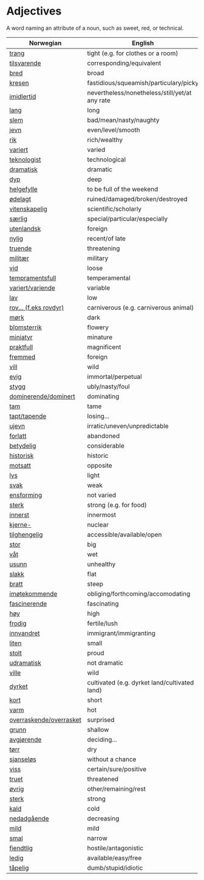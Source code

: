 # Adjectives

A word naming an attribute of a noun, such as sweet, red, or technical.

| Norwegian | English |
| --- | --- |
| [trang](https://www.ordnett.no/search?language=no&phrase=trang) | tight (e.g. for clothes or a room) |
| [tilsvarende](https://www.ordnett.no/search?language=no&phrase=tilsvarende) | corresponding/equivalent |
| [bred](https://www.ordnett.no/search?language=no&phrase=bred) | broad |
| [kresen](https://www.ordnett.no/search?language=no&phrase=kresen) | fastidious/squeamish/particulary/picky |
| [imidlertid](https://www.ordnett.no/search?language=no&phrase=imidlertid) | nevertheless/nonetheless/still/yet/at any rate |
| [lang](https://www.ordnett.no/search?language=no&phrase=lang) | long |
| [slem](https://www.ordnett.no/search?language=no&phrase=slem) | bad/mean/nasty/naughty |
| [jevn](https://www.ordnett.no/search?language=no&phrase=jevn) | even/level/smooth |
| [rik](https://www.ordnett.no/search?language=no&phrase=rik) | rich/wealthy |
| [variert](https://www.ordnett.no/search?language=no&phrase=variert) | varied |
| [teknologist](https://www.ordnett.no/search?language=no&phrase=teknologist) | technological |
| [dramatisk](https://www.ordnett.no/search?language=no&phrase=dramatisk) | dramatic |
| [dyp](https://www.ordnett.no/search?language=no&phrase=dyp) | deep |
| [helgefylle](https://www.ordnett.no/search?language=no&phrase=helgefylle) | to be full of the weekend |
| [ødelagt](https://www.ordnett.no/search?language=no&phrase=ødelagt) | ruined/damaged/broken/destroyed |
| [vitenskapelig](https://www.ordnett.no/search?language=no&phrase=vitenskapelig) | scientific/scholarly |
| [særlig](https://www.ordnett.no/search?language=no&phrase=særlig) | special/particular/especially |
| [utenlandsk](https://www.ordnett.no/search?language=no&phrase=utenlandsk) | foreign |
| [nylig](https://www.ordnett.no/search?language=no&phrase=nylig) | recent/of late |
| [truende](https://www.ordnett.no/search?language=no&phrase=truende) | threatening |
| [militær](https://www.ordnett.no/search?language=no&phrase=militær) | military |
| [vid](https://www.ordnett.no/search?language=no&phrase=vid) | loose |
| [tempramentsfull](https://www.ordnett.no/search?language=no&phrase=tempramentsfull) | temperamental |
| [variert/variende](https://www.ordnett.no/search?language=no&phrase=variert/variende) | variable |
| [lav](https://www.ordnett.no/search?language=no&phrase=lav) | low |
| [rov... (f.eks rovdyr)](https://www.ordnett.no/search?language=no&phrase=rov...%20(f.eks%20rovdyr)) | carniverous (e.g. carniverous animal) |
| [mørk](https://www.ordnett.no/search?language=no&phrase=mørk) | dark |
| [blomsterrik](https://www.ordnett.no/search?language=no&phrase=blomsterrik) | flowery |
| [miniatyr](https://www.ordnett.no/search?language=no&phrase=miniatyr) | minature |
| [praktfull](https://www.ordnett.no/search?language=no&phrase=praktfull) | magnificent |
| [fremmed](https://www.ordnett.no/search?language=no&phrase=fremmed) | foreign |
| [vill](https://www.ordnett.no/search?language=no&phrase=vill) | wild |
| [evig](https://www.ordnett.no/search?language=no&phrase=evig) | immortal/perpetual |
| [stygg](https://www.ordnett.no/search?language=no&phrase=stygg) | ubly/nasty/foul |
| [dominerende/dominert](https://www.ordnett.no/search?language=no&phrase=dominerende/dominert) | dominating |
| [tam](https://www.ordnett.no/search?language=no&phrase=tam) | tame |
| [tapt/tapende](https://www.ordnett.no/search?language=no&phrase=tapt/tapende) | losing... |
| [ujevn](https://www.ordnett.no/search?language=no&phrase=ujevn) | irratic/uneven/unpredictable |
| [forlatt](https://www.ordnett.no/search?language=no&phrase=forlatt) | abandoned |
| [betydelig](https://www.ordnett.no/search?language=no&phrase=betydelig) | considerable |
| [historisk](https://www.ordnett.no/search?language=no&phrase=historisk) | historic |
| [motsatt](https://www.ordnett.no/search?language=no&phrase=motsatt) | opposite |
| [lys](https://www.ordnett.no/search?language=no&phrase=lys) | light |
| [svak](https://www.ordnett.no/search?language=no&phrase=svak) | weak |
| [ensforming](https://www.ordnett.no/search?language=no&phrase=ensforming) | not varied |
| [sterk](https://www.ordnett.no/search?language=no&phrase=sterk) | strong (e.g. for food) |
| [innerst](https://www.ordnett.no/search?language=no&phrase=innerst) | innermost |
| [kjerne-](https://www.ordnett.no/search?language=no&phrase=kjerne-) | nuclear |
| [tilghengelig](https://www.ordnett.no/search?language=no&phrase=tilghengelig) | accessible/available/open |
| [stor](https://www.ordnett.no/search?language=no&phrase=stor) | big |
| [våt](https://www.ordnett.no/search?language=no&phrase=våt) | wet |
| [usunn](https://www.ordnett.no/search?language=no&phrase=usunn) | unhealthy |
| [slakk](https://www.ordnett.no/search?language=no&phrase=slakk) | flat |
| [bratt](https://www.ordnett.no/search?language=no&phrase=bratt) | steep |
| [imøtekommende](https://www.ordnett.no/search?language=no&phrase=imøtekommende) | obliging/forthcoming/accomodating |
| [fascinerende](https://www.ordnett.no/search?language=no&phrase=fascinerende) | fascinating |
| [høy](https://www.ordnett.no/search?language=no&phrase=høy) | high |
| [frodig](https://www.ordnett.no/search?language=no&phrase=frodig) | fertile/lush |
| [innvandret](https://www.ordnett.no/search?language=no&phrase=innvandret) | immigrant/immigranting |
| [liten](https://www.ordnett.no/search?language=no&phrase=liten) | small |
| [stolt](https://www.ordnett.no/search?language=no&phrase=stolt) | proud |
| [udramatisk](https://www.ordnett.no/search?language=no&phrase=udramatisk) | not dramatic |
| [ville](https://www.ordnett.no/search?language=no&phrase=ville) | wild |
| [dyrket](https://www.ordnett.no/search?language=no&phrase=dyrket) | cultivated (e.g. dyrket land/cultivated land) |
| [kort](https://www.ordnett.no/search?language=no&phrase=kort) | short |
| [varm](https://www.ordnett.no/search?language=no&phrase=varm) | hot |
| [overraskende/overrasket](https://www.ordnett.no/search?language=no&phrase=overraskende/overrasket) | surprised |
| [grunn](https://www.ordnett.no/search?language=no&phrase=grunn) | shallow |
| [avgjørende](https://www.ordnett.no/search?language=no&phrase=avgjørende) | deciding... |
| [tørr](https://www.ordnett.no/search?language=no&phrase=tørr) | dry |
| [sjanseløs](https://www.ordnett.no/search?language=no&phrase=sjanseløs) | without a chance |
| [viss](https://www.ordnett.no/search?language=no&phrase=viss) | certain/sure/positive |
| [truet](https://www.ordnett.no/search?language=no&phrase=truet) | threatened |
| [øvrig](https://www.ordnett.no/search?language=no&phrase=øvrig) | other/remaining/rest |
| [sterk](https://www.ordnett.no/search?language=no&phrase=sterk) | strong |
| [kald](https://www.ordnett.no/search?language=no&phrase=kald) | cold |
| [nedadgående](https://www.ordnett.no/search?language=no&phrase=nedadgående) | decreasing |
| [mild](https://www.ordnett.no/search?language=no&phrase=mild) | mild |
| [smal](https://www.ordnett.no/search?language=no&phrase=smal) | narrow |
| [fiendtlig](https://www.ordnett.no/search?language=no&phrase=fiendtlig) | hostile/antagonistic |
| [ledig](https://www.ordnett.no/search?language=no&phrase=ledig) | available/easy/free |
| [tåpelig](https://www.ordnett.no/search?language=no&phrase=tåpelig) | dumb/stupid/idiotic |

